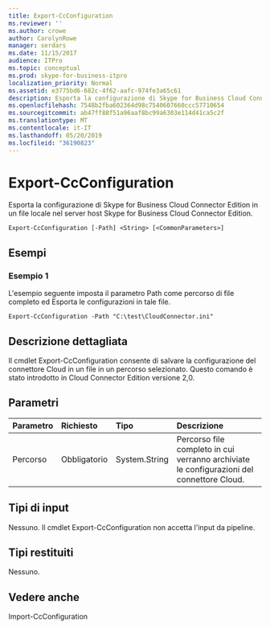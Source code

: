 ```yaml
---
title: Export-CcConfiguration
ms.reviewer: ''
ms.author: crowe
author: CarolynRowe
manager: serdars
ms.date: 11/15/2017
audience: ITPro
ms.topic: conceptual
ms.prod: skype-for-business-itpro
localization_priority: Normal
ms.assetid: e3775bd6-682c-4f62-aafc-974fe3a65c61
description: Esporta la configurazione di Skype for Business Cloud Connector Edition in un file locale nel server host Skype for Business Cloud Connector Edition.
ms.openlocfilehash: 7548b2fba602364d98c7540607660ccc57710654
ms.sourcegitcommit: ab47ff88f51a96aaf8bc99a6303e114d41ca5c2f
ms.translationtype: MT
ms.contentlocale: it-IT
ms.lasthandoff: 05/20/2019
ms.locfileid: "36190823"
---
```

# <a name="export-ccconfiguration"></a>Export-CcConfiguration
 
Esporta la configurazione di Skype for Business Cloud Connector Edition in un file locale nel server host Skype for Business Cloud Connector Edition.
  
```
Export-CcConfiguration [-Path] <String> [<CommonParameters>]
```

## <a name="examples"></a>Esempi
<a name="Examples"> </a>

### <a name="example-1"></a>Esempio 1

L'esempio seguente imposta il parametro Path come percorso di file completo ed Esporta le configurazioni in tale file.
  
```
Export-CcConfiguration -Path "C:\test\CloudConnector.ini" 
```

## <a name="detailed-description"></a>Descrizione dettagliata
<a name="Examples"> </a>

Il cmdlet Export-CcConfiguration consente di salvare la configurazione del connettore Cloud in un file in un percorso selezionato. Questo comando è stato introdotto in Cloud Connector Edition versione 2,0.
  
## <a name="parameters"></a>Parametri
<a name="Examples"> </a>

|**Parametro**|**Richiesto**|**Tipo**|**Descrizione**|
|:-----|:-----|:-----|:-----|
|Percorso  <br/> |Obbligatorio  <br/> |System.String  <br/> |Percorso file completo in cui verranno archiviate le configurazioni del connettore Cloud.  <br/> |
   
## <a name="input-types"></a>Tipi di input
<a name="Examples"> </a>

Nessuno. Il cmdlet Export-CcConfiguration non accetta l'input da pipeline.
  
## <a name="return-types"></a>Tipi restituiti
<a name="Examples"> </a>

Nessuno.
  
## <a name="see-also"></a>Vedere anche
<a name="Examples"> </a>

Import-CcConfiguration
  

